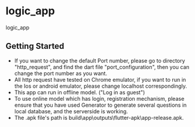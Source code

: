 # logic_app

logic_app

## Getting Started
* If you want to change the default Port number, please go to directory "http_request", and find 
the dart file "port_configuration", then you can change the port number as you want.
* All http request have tested on Chrome emulator, if you want to run in the Ios or android emulator, please change localhost correspondingly.
* This app can run in offline model. ("Log in as guest")
* To use online model which has login, registration mechanism, please ensure that you have used Generator
to generate several questions in local database, and the serverside is working. 
* The .apk file's path is build\app\outputs\flutter-apk\app-release.apk.

